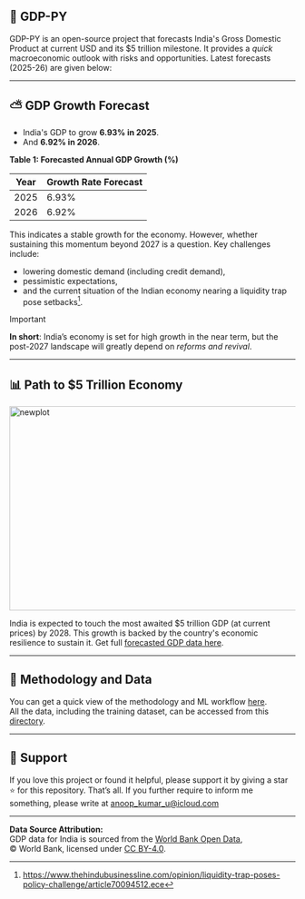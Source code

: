 ## 🚀 GDP-PY
GDP-PY is an open-source project that forecasts India's Gross Domestic Product at current USD and its $5 trillion milestone. It provides a *quick* macroeconomic outlook with risks and opportunities. Latest forecasts (2025-26) are given below:

---

## ⛅️ GDP Growth Forecast

- India's GDP to grow **6.93% in 2025**.
- And **6.92% in 2026**.

**Table 1: Forecasted Annual GDP Growth (%)**

| Year | Growth Rate Forecast|
|------|---------------------|
| 2025 | 6.93% |
| 2026 | 6.92% |

This indicates a stable growth for the economy. However, whether sustaining this momentum beyond 2027 is a question. Key challenges include:
- lowering domestic demand (including credit demand),
- pessimistic expectations,
- and the current situation of the Indian economy nearing a liquidity trap pose setbacks[^1].

> [!IMPORTANT]
> **In short**: India’s economy is set for high growth in the near term, but the post-2027 landscape will greatly depend on *reforms and revival*.

---

## 📊 Path to $5 Trillion Economy

<img width="907" height="360" alt="newplot" src="https://github.com/user-attachments/assets/dbd31417-94cd-4ac5-a237-82bbd3891bbb" />

India is expected to touch the most awaited $5 trillion GDP (at current prices) by 2028. This growth is backed by the country's economic resilience to sustain it. Get full [forecasted GDP data here](https://github.com/neuraledgeai/GDP-PY/tree/main/GDP-PY%20Project/Data/Forecast%20Data). 

---

## 🧠 Methodology and Data

You can get a quick view of the methodology and ML workflow [here](https://github.com/neuraledgeai/GDP-PY/blob/main/GDP-PY%20Project/Notebook/gdp_current_usd_india_forecast.ipynb).  
All the data, including the training dataset, can be accessed from this [directory](https://github.com/neuraledgeai/GDP-PY/tree/main/GDP-PY%20Project/Data).  

---

## 🙌 Support

If you love this project or found it helpful, please support it by giving a star ⭐️ for this repository. That’s all. If you further require to inform me something, please write at anoop_kumar_u@icloud.com 

---

**Data Source Attribution:**  
GDP data for India is sourced from the [World Bank Open Data](https://data.worldbank.org/indicator/NY.GDP.MKTP.CD?locations=IN),  
© World Bank, licensed under [CC BY-4.0](https://creativecommons.org/licenses/by/4.0/).  



[^1]: https://www.thehindubusinessline.com/opinion/liquidity-trap-poses-policy-challenge/article70094512.ece

